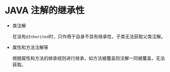 # JAVA 注解的继承性

+ 类注解

  在没有`@Inherited`时，只作用于自身不具有继承性，子类无法获取父类注解。

+ 属性和方法注解等

  根据属性和方法的继承规则进行继承，如方法被覆盖则注解一同被覆盖，无法获取。

  